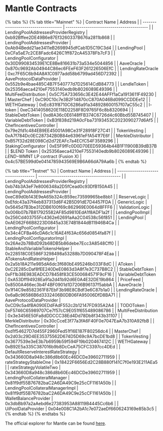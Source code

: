 # Mantle Contracts

{% tabs %}
{% tab title="Mainnet" %}
| Contract Name                        | Address                                    |
| ------------------------------------ | ------------------------------------------ |
| LendingPoolAddressesProviderRegistry | 0xb92Bffee2DE49B6e87Ef3260337B676a2811b868 |
| LendingPoolAddressesProvider         | 0xAb94Bedd21ae3411eB2698945dfCab1D5C19C3d4 |
| LendingPool                          | 0xCFa5aE7c2CE8Fadc6426C1ff872cA45378Fb7cF3 |
| LendingPoolConfigurator              | 0x30D990834539E1CE8Be816631b73a534e5044856 |
| AaveOracle                           | 0x870c9692Ab04944C86ec6FEeF63F261226506EfC |
| LendingRateOracle                    | 0xc7F65C6b94A8A1C0977add58b6799ad456D72392 |
| AaveProtocolDataProvider             | 0x552b9e4bae485C4B7F540777d7D25614CdB84773 |
| LendleToken                          | 0x25356aeca4210eF7553140edb9b8026089E49396 |
| MultiFeeDistribution                 | 0x5C75A733656c3E42E44AFFf1aCa1913611F49230 |
| MasterChef                           | 0xC90C10c7e3B2F14870cC870A046Bd099CCDDEe12 |
| WETHGateway                          | 0xEc831f8710C6286a91a348928600157f07aC55c2 |
| l-token                              | 0xeC3414058620E118D2258F8D9765F6c8b8320694 |
| StableDebtToken                      | 0xd8A36c0E6148fFB374C6726d4c60Bbd55B745407 |
| VariableDebtToken                    | 0xB3f838d219A0cFba73193453C2023090277d6Af5 |
| ChefIncentivesController             | 0x79e2fd1c484EB9EE45001A98Ce31F28918F27C41 |
| TokenVesting                         | 0xA7f784Dc0EC287342B0B84e63961eFfA541f7E6f |
| MerkleDistributor                    | 0xB57f32d28E098Cd2d72EAFc7a4ECfC54F3589296 |
| StakingConfigurator                  | 0xE5F9fFc0D0D70EED59364b44B1F11900B39dB37B |
| $LEND Token                          | 0x25356aeca4210eF7553140edb9b8026089E49396 |
| $LEND-$WMNT LP contract (Fusion X)   | 0x4c57BE599d0e0414785943569E9B6A66dA79Aa6b |
{% endtab %}

{% tab title="Testnet" %}
| Contract Name                        | Address                                    |
| ------------------------------------ | ------------------------------------------ |
| LendingPoolAddressesProviderRegistry | 0xb74b3A3eF7e8006348a2D5fCead0c93DfB150A45 |
| LendingPoolAddressesProvider         | 0xeC89d0b143E9eA65b324cB59ec73599965be8bb1 |
| ReserveLogic                         | 0xEfdc43a37f4eb837313d6F42B5D91dE7D4457FDA |
| GenericLogic                         | 0x5645d7B3be312DB6100f69c862969E0064d8FFF6 |
| ValidationLogic                      | 0x006b07b7B817925582AF85d9810EdA1f8ADF1a2f |
| LendingPoolImpl                      | 0x256Cd403755Fc4362e62691aAa2C04538c56f851 |
| LendingPool                          | 0xAE062F66B8223D0845a33E74B1844dB11946B4Ca |
| LendingPoolConfigurator              | 0x34c4CFBa46cDA6c1c16AE4f63Ac656d0854fa87f |
| LendingPoolConfiguratorImpl          | 0x26Ae2b78BdD92b68DB5b86debe7Ecc3A8548Cff0 |
| StableAndVariableTokensHelper        | 0x228518C0E586F3298498a53288b7D090478F4Eaa |
| ATokensAndRatesHelper                | 0x2a5b18A211e985dA6dc3f680bE495246b033F8dC |
| AToken                               | 0xC2E285cDaf8fEE240DeE0863d3A8f7e3C737B8C2 |
| StableDebtToken                      | 0xFf1b38E983EADCD78458f83CE500684571F9cF16 |
| VariableDebtToken                    | 0xA53Dff94928Ea91a2d41b92d6E0A4E32DE19b864 |
| PriceFeed                            | 0x8500A466ec3b4F4BF0901d1D7206B96137f5abbA |
| AaveOracle                           | 0x1f14C9e8582361F87EbF3b98E8CBdf3e6C87b1a0 |
| LendingRateOracle                    | 0x6aBc96586B6d3332406B0DB06FA95006DfD8BA71 |
| AaveProtocolDataProvider             | 0xCD9c5a4fBA090EDdFAdF552c2b12147FD935A2A4 |
| TODOToken                            | 0xF5746C65989707Ce7f57cC9E051f655489086786 |
| MultiFeeDistribution                 | 0x3e3456E50Fa8dDDCCC38Ed4Dd78Db8f343b31107 |
| MerkleDistributor                    | 0x30cCceE3f77a3fA6F40F0e7047EaA7b310A92fbB |
| ChefIncentivesController             | 0xd1f54627D7d455F2960Fed51f16E187F80256dc4 |
| MasterChef                           | 0x2d03c29D4EE35375562D674D5D69c9A7bcDE1bd8 |
| TokenVesting                         | 0x3677539e3eE3b7b6959b59f594F19b020467412C |
| WETHGateway                          | 0xB92E5a335C387016b9b8DcCeA75CFC3397cc4DEd |
| DefaultReserveInterestRateStrategy   | 0x343660D8a948c386d8b60Ec46DCDe39602711959 |
| rateStrategyStableOne                | 0x18422F6656Ed2C28B880f141C7f0e193E211AEa5 |
| rateStrategyVolatileTwo              | 0x343660D8a948c386d8b60Ec46DCDe39602711959 |
| LendingPoolCollateralManager         | 0x81f9df55B76782baC2A6DA49C9e25cCF1161A50b |
| LendingPoolCollateralManagerImpl     | 0x81f9df55B76782baC2A6DA49C9e25cCF1161A50b |
| WalletBalanceProvider                | 0x3dbBb97a2aAebd6e27383953A88119B4445Cc6b6 |
| UiPoolDataProvider                   | 0x04e008C1A2bA1c7e072aeDf6606243169e85b3c5 |
{% endtab %}
{% endtabs %}

The official explorer for Mantle can be found [here](https://explorer.mantle.xyz/).
